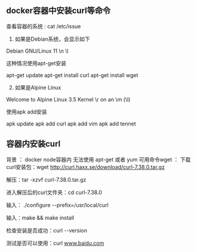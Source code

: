 ## docker容器中安装curl等命令

查看容器的系统 : cat /etc/issue

1. 如果是Debian系统，会显示如下

Debian GNU/Linux 11 \n \l


这种情况使用apt-get安装

apt-get update
apt-get install curl
apt-get install wget

2. 如果是Alpine Linux

Welcome to Alpine Linux 3.5
Kernel \r on an \m (\l)

使用apk add安装

apk update
apk add curl
apk add vim
apk add tennet

## 容器内安装curl 
背景 ： docker node容器内 无法使用 apt-get 或者 yum 
可用命令wget ：
下载curl安装包：wget http://curl.haxx.se/download/curl-7.38.0.tar.gz

解压：tar -xzvf curl-7.38.0.tar.gz

进入解压后的curl文件夹：cd curl-7.38.0

输入： ./configure --prefix=/usr/local/curl

输入：make && make install

检查安装是否成功：curl --version

测试是否可以使用：curl www.baidu.com